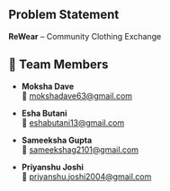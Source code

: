 ## Problem Statement  
**ReWear** – Community Clothing Exchange

## 👥 Team Members

- **Moksha Dave**  
  📧 mokshadave63@gmail.com

- **Esha Butani**  
  📧 eshabutani13@gmail.com

- **Sameeksha Gupta**  
  📧 sameekshag2101@gmail.com

- **Priyanshu Joshi**  
  📧 priyanshu.joshi2004@gmail.com

